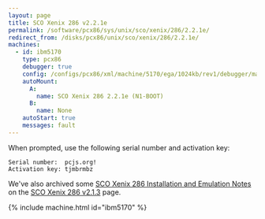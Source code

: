```yaml
---
layout: page
title: SCO Xenix 286 v2.2.1e
permalink: /software/pcx86/sys/unix/sco/xenix/286/2.2.1e/
redirect_from: /disks/pcx86/unix/sco/xenix/286/2.2.1e/
machines:
  - id: ibm5170
    type: pcx86
    debugger: true
    config: /configs/pcx86/xml/machine/5170/ega/1024kb/rev1/debugger/machine.xml
    autoMount:
      A:
        name: SCO Xenix 286 2.2.1e (N1-BOOT)
      B:
        name: None
    autoStart: true
    messages: fault
---
```


When prompted, use the following serial number and activation key:  

	Serial number:  pcjs.org!
	Activation key: tjmbrmbz

We've also archived some [SCO Xenix 286 Installation and Emulation Notes](/disks/pcx86/unix/sco/xenix/286/2.1.3/#sco-xenix-286-installation-and-emulation-notes)
on the [SCO Xenix 286 v2.1.3](/disks/pcx86/unix/sco/xenix/286/2.1.3/) page.

{% include machine.html id="ibm5170" %}
